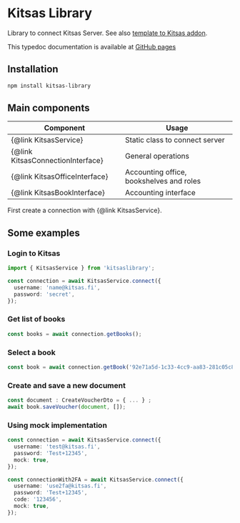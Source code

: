 # Kitsas Library

Library to connect Kitsas Server. See also [template to Kitsas addon](https://github.com/Kitsas-Oy/kitsas-addon-template).

This typedoc documentation is available at [GitHub pages](https://kitsas-oy.github.io/kitsaslibrary/index.html)

## Installation

```bash
npm install kitsas-library
```

## Main components

| Component                         | Usage                                    |
| --------------------------------- | ---------------------------------------- |
| {@link KitsasService}             | Static class to connect server           |
| {@link KitsasConnectionInterface} | General operations                       |
| {@link KitsasOfficeInterface}     | Accounting office, bookshelves and roles |
| {@link KitsasBookInterface}       | Accounting interface                     |

First create a connection with {@link KitsasService}.

## Some examples

### Login to Kitsas

```typescript
import { KitsasService } from 'kitsaslibrary';

const connection = await KitsasService.connect({
  username: 'name@kitsas.fi',
  password: 'secret',
});
```

### Get list of books

```typescript
const books = await connection.getBooks();
```

### Select a book

```typescript
const book = await connection.getBook('92e71a5d-1c33-4cc9-aa83-281c05c8e4c2');
```

### Create and save a new document

```typescript
const document : CreateVoucherDto = { ... } ;
await book.saveVoucher(document, []);
```

### Using mock implementation

```typescript
const connection = await KitsasService.connect({
  username: 'test@kitsas.fi',
  password: 'Test+12345',
  mock: true,
});

const connectionWith2FA = await KitsasService.connect({
  username: 'use2fa@kitsas.fi',
  password: 'Test+12345',
  code: '123456',
  mock: true,
});
```
